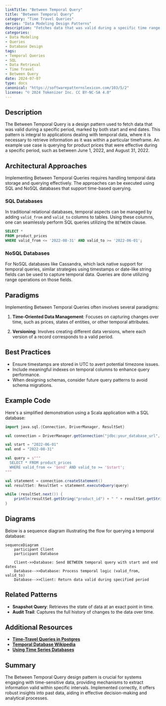 ```yaml
---
linkTitle: "Between Temporal Query"
title: "Between Temporal Query"
category: "Time Travel Queries"
series: "Data Modeling Design Patterns"
description: "Fetches data that was valid during a specific time range, considering both the start and end dates."
categories:
- Data Modeling
- Queries
- Database Design
tags:
- Temporal Queries
- SQL
- Data Retrieval
- Time Travel
- Between Query
date: 2024-07-07
type: docs
canonical: "https://softwarepatternslexicon.com/103/5/2"
license: "© 2024 Tokenizer Inc. CC BY-NC-SA 4.0"
---
```



## Description

The Between Temporal Query is a design pattern used to fetch data that was valid during a specific period, marked by both start and end dates. This pattern is integral to applications dealing with temporal data, where it is necessary to retrieve information as it was within a particular timeframe. An example use case is querying for product prices that were effective during a specific period, such as between June 1, 2022, and August 31, 2022.

## Architectural Approaches

Implementing Between Temporal Queries requires handling temporal data storage and querying effectively. The approaches can be executed using SQL and NoSQL databases that support time-based querying. 

### SQL Databases

In traditional relational databases, temporal aspects can be managed by adding `valid_from` and `valid_to` columns to tables. Using these columns, one can seamlessly perform SQL queries utilizing the `BETWEEN` clause.

```sql
SELECT *
FROM product_prices
WHERE valid_from <= '2022-08-31' AND valid_to >= '2022-06-01';
```

### NoSQL Databases

For NoSQL databases like Cassandra, which lack native support for temporal queries, similar strategies using timestamps or date-like string fields can be used to capture temporal data. Queries are done utilizing range operations on those fields.

## Paradigms

Implementing Between Temporal Queries often involves several paradigms:

1. **Time-Oriented Data Management**: Focuses on capturing changes over time, such as prices, states of entities, or other temporal attributes.
   
2. **Versioning**: Involves creating different data versions, where each version of a record corresponds to a valid period.

## Best Practices

- Ensure timestamps are stored in UTC to avert potential timezone issues.
- Include meaningful indexes on temporal columns to enhance query performance.
- When designing schemas, consider future query patterns to avoid schema migrations.

## Example Code

Here's a simplified demonstration using a Scala application with a SQL database:

```scala
import java.sql.{Connection, DriverManager, ResultSet}

val connection = DriverManager.getConnection("jdbc:your_database_url", "username", "password")

val start = "2022-06-01"
val end = "2022-08-31"

val query = s"""
  SELECT * FROM product_prices
  WHERE valid_from <= '$end' AND valid_to >= '$start';
"""

val statement = connection.createStatement()
val resultSet: ResultSet = statement.executeQuery(query)

while (resultSet.next()) {
    println(resultSet.getString("product_id") + " " + resultSet.getString("price"))
}
```

## Diagrams

Below is a sequence diagram illustrating the flow for querying a temporal database:

```mermaid
sequenceDiagram
    participant Client
    participant Database

    Client->>Database: Send BETWEEN temporal query with start and end dates
    Database-->>Database: Process temporal logic (valid_from, valid_to)
    Database-->>Client: Return data valid during specified period
```

## Related Patterns

- **Snapshot Query**: Retrieves the state of data at an exact point in time.
- **Audit Trail**: Captures the full history of changes to the data over time.
  
## Additional Resources

- **[Time-Travel Queries in Postgres](https://www.postgresql.org/docs/current/queries-with.html)**
- **[Temporal Database Wikipedia](https://en.wikipedia.org/wiki/Temporal_database)**
- **[Using Time Series Databases](https://www.toptal.com/software/time-series-databases)**

## Summary

The Between Temporal Query design pattern is crucial for systems engaging with time-sensitive data, providing mechanisms to extract information valid within specific intervals. Implemented correctly, it offers robust insights into past data, aiding in effective decision-making and analytical processes.
